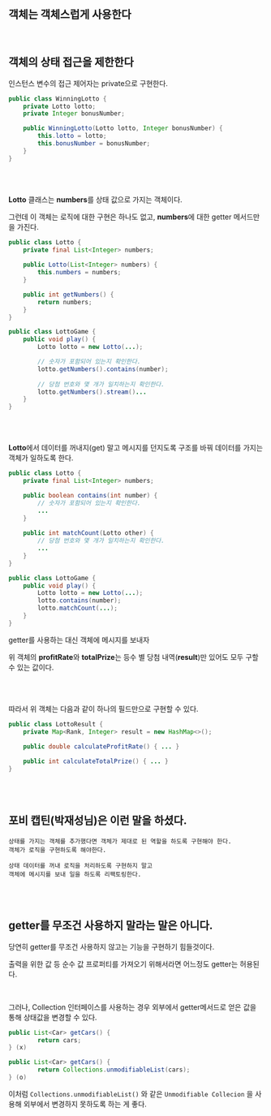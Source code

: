 ## 객체는 객체스럽게 사용한다

<br/>

## 객체의 상태 접근을 제한한다

인스턴스 변수의 접근 제어자는 private으로 구현한다.

```java
public class WinningLotto {
    private Lotto lotto;
    private Integer bonusNumber;

    public WinningLotto(Lotto lotto, Integer bonusNumber) {
        this.lotto = lotto;
        this.bonusNumber = bonusNumber;
    }
}
```


<br/><br/>


**Lotto** 클래스는 **numbers**를 상태 값으로 가지는 객체이다. 

그런데 이 객체는 로직에 대한 구현은 하나도 없고, **numbers**에 대한 getter 메서드만을 가진다.

```java
public class Lotto {
    private final List<Integer> numbers;
    
    public Lotto(List<Integer> numbers) {
        this.numbers = numbers;
    }

    public int getNumbers() {
        return numbers;
    }
}

public class LottoGame {
    public void play() {
        Lotto lotto = new Lotto(...);

        // 숫자가 포함되어 있는지 확인한다.
        lotto.getNumbers().contains(number);
        
        // 당첨 번호와 몇 개가 일치하는지 확인한다.
        lotto.getNumbers().stream()...
    }
}
```

<br/><br/>



**Lotto**에서 데이터를 꺼내지(get) 말고 메시지를 던지도록 구조를 바꿔 데이터를 가지는 객체가 일하도록 한다.

```java
public class Lotto {
    private final List<Integer> numbers;

    public boolean contains(int number) {
        // 숫자가 포함되어 있는지 확인한다.
        ...
    }
    
    public int matchCount(Lotto other) {
        // 당첨 번호와 몇 개가 일치하는지 확인한다.
        ...
    }
}

public class LottoGame {
    public void play() {
        Lotto lotto = new Lotto(...);
        lotto.contains(number);
        lotto.matchCount(...); 
    }
}
```

getter를 사용하는 대신 객체에 메시지를 보내자

위 객체의 **profitRate**와 **totalPrize**는 등수 별 당첨 내역(**result**)만 있어도 모두 구할 수 있는 값이다. 

<br/><br/>

따라서 위 객체는 다음과 같이 하나의 필드만으로 구현할 수 있다.

```java
public class LottoResult {
    private Map<Rank, Integer> result = new HashMap<>();

    public double calculateProfitRate() { ... }
    
    public int calculateTotalPrize() { ... }
}
```

<br/><br/>

## 포비 캡틴(박재성님)은 이런 말을 하셨다.

```
상태를 가지는 객체를 추가했다면 객체가 제대로 된 역할을 하도록 구현해야 한다.
객체가 로직을 구현하도록 해야한다.

상태 데이터를 꺼내 로직을 처리하도록 구현하지 말고 
객체에 메시지를 보내 일을 하도록 리팩토링한다.
```

<br/><br/>

## getter를 무조건 사용하지 말라는 말은 아니다.

당연히 getter를 무조건 사용하지 않고는 기능을 구현하기 힘들것이다. 

출력을 위한 값 등 순수 값 프로퍼티를 가져오기 위해서라면 어느정도 getter는 허용된다. 

<br/>

그러나, Collection 인터페이스를 사용하는 경우 외부에서 getter메서드로 얻은 값을 통해 상태값을 변경할 수 있다.

```java
public List<Car> getCars() {
		return cars;
} (x)

public List<Car> getCars() {
		return Collections.unmodifiableList(cars);
} (o)
```

이처럼 `Collections.unmodifiableList()` 와 같은 `Unmodifiable Collecion` 을 사용해 외부에서 변경하지 못하도록 하는 게 좋다.